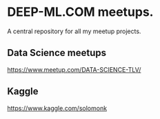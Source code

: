# DEEP-ML.COM meetups.

A central repository for all my meetup projects.

## Data Science meetups
https://www.meetup.com/DATA-SCIENCE-TLV/

## Kaggle
https://www.kaggle.com/solomonk
